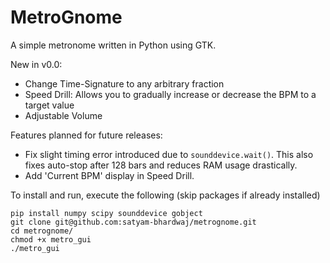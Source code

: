 # MetroGnome
A simple metronome written in Python using GTK.

New in v0.0:
* Change Time-Signature to any arbitrary fraction
* Speed Drill: Allows you to gradually increase or decrease the BPM to a target value
* Adjustable Volume

Features planned for future releases:
* Fix slight timing error introduced due to `sounddevice.wait()`. This also fixes auto-stop after 128 bars and reduces RAM usage drastically.
* Add 'Current BPM' display in Speed Drill.

To install and run, execute the following (skip packages if already installed)
```
pip install numpy scipy sounddevice gobject
git clone git@github.com:satyam-bhardwaj/metrognome.git
cd metrognome/
chmod +x metro_gui
./metro_gui
```
